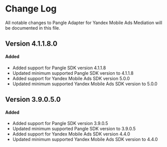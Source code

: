 # Change Log
All notable changes to Pangle Adapter for Yandex Mobile Ads Mediation will be documented in this file.

## Version 4.1.1.8.0

#### Added
* Added support for Pangle SDK version 4.1.1.8
* Updated minimum supported Pangle SDK version to 4.1.1.8
* Added support for Yandex Mobile Ads SDK version 5.0.0
* Updated minimum supported Yandex Mobile Ads SDK version to 5.0.0

## Version 3.9.0.5.0

#### Added
* Added support for Pangle SDK version 3.9.0.5
* Updated minimum supported Pangle SDK version to 3.9.0.5
* Added support for Yandex Mobile Ads SDK version 4.4.0
* Updated minimum supported Yandex Mobile Ads SDK version to 4.4.0